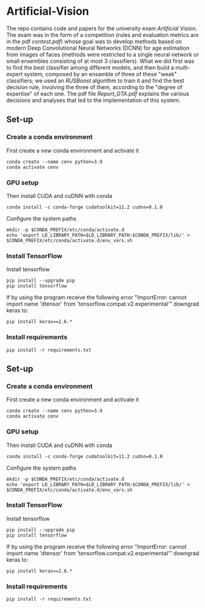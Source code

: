 # Artificial-Vision

The repo contains code and papers for the university exam _Artificial Vision_. The exam was in the form of a competition (rules and evaluation metrics are in the pdf _contest.pdf_) whose goal was to develop methods based on modern Deep Convolutional Neural Networks (DCNN) for age estimation from images of faces (methods were restricted to a single neural network or small ensembles consisting of at most 3 classifiers).
What we did first was to find the best classifier among different models, and then build a multi-expert system, composed by an ensamble of three of these "weak" classifiers; we used an _RUSBoost_ algorithm to train it and find the best decision rule, involving the three of them, according to the "degree of expertise" of each one. The pdf file *Report_GTA.pdf* explains the various decisions and analyses that led to the implementation of this system.

## Set-up
### Create a conda environment
First create a new conda environment and activate it
```
conda create --name cenv python=3.9
conda activate cenv
```
### GPU setup
Then install CUDA and cuDNN with conda
```
conda install -c conda-forge cudatoolkit=11.2 cudnn=8.1.0
```
Configure the system paths
```
mkdir -p $CONDA_PREFIX/etc/conda/activate.d
echo 'export LD_LIBRARY_PATH=$LD_LIBRARY_PATH:$CONDA_PREFIX/lib/' > $CONDA_PREFIX/etc/conda/activate.d/env_vars.sh
```
### Install TensorFlow
Install tensorflow
```
pip install --upgrade pip
pip install tensorflow
```
If by using the program receive the following error "ImportError: cannot import name 'dtensor' from 'tensorflow.compat.v2.experimental'" downgrad keras to:
```
pip install keras==2.6.*
```
### Install requirements
```
pip install -r requirements.txt
```
## Set-up
### Create a conda environment
First create a new conda environment and activate it
```
conda create --name cenv python=3.9
conda activate cenv
```
### GPU setup
Then install CUDA and cuDNN with conda
```
conda install -c conda-forge cudatoolkit=11.2 cudnn=8.1.0
```
Configure the system paths
```
mkdir -p $CONDA_PREFIX/etc/conda/activate.d
echo 'export LD_LIBRARY_PATH=$LD_LIBRARY_PATH:$CONDA_PREFIX/lib/' > $CONDA_PREFIX/etc/conda/activate.d/env_vars.sh
```
### Install TensorFlow
Install tensorflow
```
pip install --upgrade pip
pip install tensorflow
```
If by using the program receive the following error "ImportError: cannot import name 'dtensor' from 'tensorflow.compat.v2.experimental'" downgrad keras to:
```
pip install keras==2.6.*
```
### Install requirements
```
pip install -r requirements.txt
```